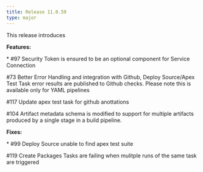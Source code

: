 ```yaml
---
title: Release 11.0.59
type: major
---
```


This release introduces

**Features:**

\* \#97 Security Token is ensured to be an optional component for Service Connection

\#73 Better Error Handling and integration with Github, Deploy Source/Apex Test Task error results are published to Github checks. Please note this is available only for YAML pipelines

\#117 Update apex test task for github anottations

\#104 Artifact metadata schema is modified to support for multiple artifacts produced by a single stage in a build pipeline.

**Fixes:**

\* \#99 Deploy Source unable to find apex test suite

\#119 Create Packages Tasks are failing when mulitple runs of the same task are triggered
